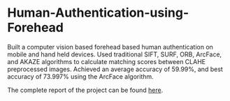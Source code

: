 # Human-Authentication-using-Forehead
Built a computer vision based forehead based human authentication on mobile and hand held devices. Used traditional SIFT, SURF, ORB, ArcFace, and AKAZE algorithms to calculate matching scores between CLAHE preprocessed images. Achieved an average accuracy of 59.99%, and best accuracy of 73.997% using the ArcFace algorithm.

The complete report of the project can be found [here](https://srujan-d.github.io/uploads/DL_Class_project_report.pdf).
